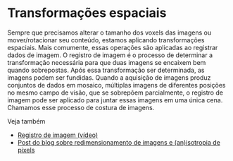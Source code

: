 # Transformações espaciais

Sempre que precisamos alterar o tamanho dos voxels das imagens ou mover/rotacionar seu conteúdo, estamos aplicando transformações espaciais. Mais comumente, essas operações são aplicadas ao registrar dados de imagem. O registro de imagem é o processo de determinar a transformação necessária para que duas imagens se encaixem bem quando sobrepostas. Após essa transformação ser determinada, as imagens podem ser fundidas. Quando a aquisição de imagens produz conjuntos de dados em mosaico, múltiplas imagens de diferentes posições no mesmo campo de visão, que se sobrepõem parcialmente, o registro de imagem pode ser aplicado para juntar essas imagens em uma única cena. Chamamos esse processo de costura de imagens.

Veja também
* [Registro de imagem (vídeo)](https://youtu.be/3CGC-5vwraM)
* [Post do blog sobre redimensionamento de imagens e (an)isotropia de pixels](https://focalplane.biologists.com/2023/03/02/rescaling-images-and-pixel-anisotropy/)